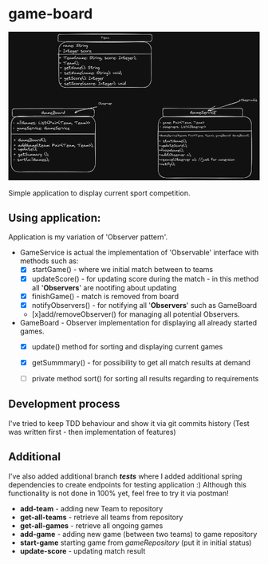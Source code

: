 # game-board

 ![](SoccerGameBoard.png)

Simple application to display current sport competition.
 
## Using application:
Application is my variation of 'Observer pattern'.
- GameService is actual the implementation of 'Observable' interface with methods such as:
  - [x] startGame() - where we initial match between to teams
  - [x] updateScore() - for updating score during the match - in this method all '**Observers**' are nootifing about updating
  - [x] finishGame() - match is removed from board 
  - [x] notifyObservers() - for notifying all '**Observers**' such as GameBoard
  - [x]add/removeObserver() for managing all potential Observers.
- GameBoard - Observer implementation for displaying all already started games.
  - [x] update() method for sorting and displaying current games
  - [x] getSummmary() - for possibility to get all match results at demand
  - [ ] private method sort() for sorting all results regarding to requirements


## Development process
I've tried to keep TDD behaviour and show it via git commits history (Test was written first - then implementation of features)

## Additional 
I've also added additional branch _**tests**_ where I added additional spring dependencies to create endpoints for testing application :)
Although this functionality is not done in 100% yet, feel free to try it via postman!
- **add-team** - adding new Team to repository
- **get-all-teams** - retrieve all teams from repository
- **get-all-games** - retrieve all ongoing games
- **add-game** - adding new game (between two teams) to game repository
- **start-game** starting game from _gameRepository_ (put it in initial status)
- **update-score** - updating match result